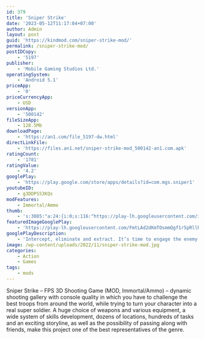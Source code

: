 ```yaml
---
id: 379
title: 'Sniper Strike'
date: '2023-05-12T11:17:04+07:00'
author: Admin
layout: post
guid: 'https://kindmod.com/sniper-strike-mod/'
permalink: /sniper-strike-mod/
postIDCopy:
    - '5197'
publisher:
    - 'Mobile Gaming Studios Ltd.'
operatingSystem:
    - 'Android 5.1'
priceApp:
    - '0'
priceCurrencyApp:
    - USD
versionApp:
    - '500142'
fileSizeApp:
    - 128.5Mb
downloadPage:
    - 'https://an1.com/file_5197-dw.html'
directLinkFile:
    - 'https://files.an1.net/sniper-strike-mod_500142-an1.com.apk'
ratingCount:
    - '1781'
ratingValue:
    - '4.2'
googlePlay:
    - 'https://play.google.com/store/apps/details?id=com.mgs.sniper1'
youtubeID:
    - g3DDPS53KQs
modFeatures:
    - Immortal/Ammo
thumb:
    - 's:3085:"a:24:{i:0;s:116:"https://play-lh.googleusercontent.com/i289darpxYr8VilQTPQAv48E18LUkBn8PqclsNhOIFOqAEPUJZiolwFBsn492jprFn4r=w526-h296";i:1;s:114:"https://play-lh.googleusercontent.com/3GhyPUYe5BzrY32H_dvAIWSOSGc7zX2bo2Z_EDA3UDWxfqcPy9r0ZcYIq0nxdsHZMw=w526-h296";i:2;s:115:"https://play-lh.googleusercontent.com/7zFLX9joy4Z8wlQt902tW0xAjnYF8Wh30uwPlNM1OdyGa6boino2iwDLEP1WQVPjutA=w526-h296";i:3;s:116:"https://play-lh.googleusercontent.com/y7hc0XingWPwKrxkJqXaDZDX93VzmiejqqYzt1DIYAOCqnJbhhgtvIh_bzbVGDswAf-f=w526-h296";i:4;s:115:"https://play-lh.googleusercontent.com/EyJljLjcDEbkwaWXCf5l41rUjUb_obGtPQe4Y5Docd-L7GDkN65tgrHAxu8n-ZIkMFo=w526-h296";i:5;s:114:"https://play-lh.googleusercontent.com/ZHRRolLYAdVBVfPoO7xYuUH6E5GSaNjRDgir3XHe-IDof9CMwL0gNqWisSXZ-1LOZw=w526-h296";i:6;s:114:"https://play-lh.googleusercontent.com/mbp6-TEAoi8120ApQFBglTjMxB23goLOLmsA42sKV03CmrhvH4sn1AXg2X9-dlRFKw=w526-h296";i:7;s:115:"https://play-lh.googleusercontent.com/648UjuEAuB_E1mnVAUVvyr8f0f4OI2e2reDF2GA_POLzCuQlODDV-KPfX0-acnsxym4=w526-h296";i:8;s:114:"https://play-lh.googleusercontent.com/laKH43iFITFkr3unF-TQLQt8nhqFCqk-KDsy45ieCc_R03Nn-HGCeeddSD43gVjzUQ=w526-h296";i:9;s:116:"https://play-lh.googleusercontent.com/boLq_uL6o9QWwOU34p7gbxmo861sBWtGW53c1vEBirNIvMfks4ZG3OjLxMLrBOMMKLGz=w526-h296";i:10;s:115:"https://play-lh.googleusercontent.com/mGkgWGk1noNgcnGuNtOhQlEOPjVR-Y1xCtCI8puKja_9vdTPq5-qTZcOzguyj6hI05E=w526-h296";i:11;s:115:"https://play-lh.googleusercontent.com/U_1kDC3MdjIWPWUvvMtV8d7Q3ZZVjuj9X2xAMRqeIltR9iM1ZaCtL7P9qQuZrHr5lns=w526-h296";i:12;s:114:"https://play-lh.googleusercontent.com/wgRYn411G6xRLW1I6__GzewG0Y8aVry6HdUbAc74BxYw8tvSbK-O2JtmYHcMz06ghw=w526-h296";i:13;s:115:"https://play-lh.googleusercontent.com/ADZX0O10RneJfqsnSzxzGTts6q0a8jNiO-jE3-qDrWaS89zQTow7WqD0OKEn68Xas3E=w526-h296";i:14;s:114:"https://play-lh.googleusercontent.com/9m5GZoxc5HG5jKSZiIRlqCN82YYEIxjYrkZ8ICRcaeWSjplJsZnDBetoCXGxnWUQWQ=w526-h296";i:15;s:116:"https://play-lh.googleusercontent.com/3QoqVKoQNmw7Rd9Ni6UuDljJ-yL6BTzxgWM_qtpidgiVemoeINNPr4_kTw0wfk_EPhfy=w526-h296";i:16;s:114:"https://play-lh.googleusercontent.com/IFVR_S8M4vnobvEwg-vZheW-xjj52S2A96zJPLieOO4vBpCopGvyWJ5ozzDStKr04g=w526-h296";i:17;s:114:"https://play-lh.googleusercontent.com/O_PwJzfr3T4ULQiZa5CEwaoScCdF3k9AAtLXNgqDYxq2XSxnwVmR_I0o9xOZuE6QYg=w526-h296";i:18;s:115:"https://play-lh.googleusercontent.com/Pg-0-bzuTX3T1DOa6F0A44ob2SeEUeB9PuD4kN1U2dvjPKEfZnMc1gTp4peb17XYywk=w526-h296";i:19;s:114:"https://play-lh.googleusercontent.com/fp2wG2O36C3ekKKosXNae_gm4rR3GLlw0W4_ym8JqAn_4ntMoih1BZ0L4xMtSm9F6Q=w526-h296";i:20;s:114:"https://play-lh.googleusercontent.com/wYSdMEqONZIGUyjKg4ffd-Q4D5pI6WXFUVGe-UN5ouZ1_C_fHtCOMvFrEi6465-JEg=w526-h296";i:21;s:115:"https://play-lh.googleusercontent.com/s_zuD4pC1KszudniNsca04eaaDG52290zOwMPeOzBX0PZIB2mQMi-T8QLfiRZvtIYuk=w526-h296";i:22;s:114:"https://play-lh.googleusercontent.com/722wItCMlaqWU_sd-TZf5BIuNeKRNbPsrMJVDtzq8hXSmOuNBJ4RUTXqIVi8tzDfEQ=w526-h296";i:23;s:114:"https://play-lh.googleusercontent.com/x4EIuJ2wxj1d_LtrwLOPB6ovWqAWgTf1dxyuLvrBjzo3CWt_6xCooCIXXY8_7jtaBg=w526-h296";}";'
featuredImageGooglePlay:
    - 'https://play-lh.googleusercontent.com/FmtLAd2dKmTOsmmQgf1r5pRllRWWaJw6XT5iuzZRKrXNpApHHe4ThuEPbIXbxJQNjg'
googlePlayDescription:
    - 'Intercept, eliminate and extract. It’s time to engage the enemy!Sniper Strike is a high-octane sniper experience that pits you in battle across three gameplay modes and hundreds of missions. Experience a AAA rated sniper game like never before on mobile.Scout through immersive environments, engage in rapid-fire combat and build the ultimate super-soldier as you customise their state of the art gear.'
image: /wp-content/uploads/2022/11/sniper-strike-mod.jpg
categories:
    - Action
    - Games
tags:
    - mods
---
```


Sniper Strike – FPS 3D Shooting Game (MOD, Immortal/Ammo) – dynamic shooting gallery with console quality in which you have to challenge the best troops from around the world, while trying to turn your character into a real super soldier. A huge choice of weapons and various equipment, a wide system of skills development, dozens of locations, hundreds of tasks and an exciting storyline, as well as the possibility of passing along with friends, make this project one of the best representatives of the genre.